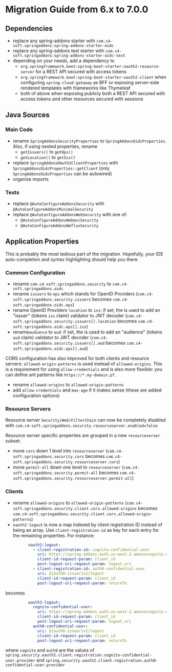 # Migration Guide from 6.x to 7.0.0

## Dependencies
- replace any spring-addons starter with `com.c4-soft.springaddons:spring-addons-starter-oidc`
- replace any spring-addons test starter with `com.c4-soft.springaddons:spring-addons-starter-oidc-test`
- depending on your needs, add a dependency to 
  * `org.springframework.boot:spring-boot-starter-oauth2-resource-server` for a REST API secured with access tokens
  * `org.springframework.boot:spring-boot-starter-oauth2-client` when configuring `spring-cloud-gateway` as BFF or exposing server-side rendered templates with frameworks like Thymeleaf
  * both of above when exposing publicly both a REST API secured with access tokens and other resources secured with sessions

## Java Sources

### Main Code
- rename `SpringAddonsSecurityProperties` to `SpringAddonsOidcProperties`. Also, if using nested properties, rename
  * `getIssuers()` to `getOps()`
  * `getLocation()` to `getIss()`
- replace `SpringAddonsOAuth2ClientProperties` with `SpringAddonsOidcProperties::getClient` (only `SpringAddonsOidcProperties` can be autowired)
- organize imports

### Tests
- replace `@AutoConfigureAddonsSecurity` with `@AutoConfigureAddonsMinimalSecurity`
- replace `@AutoConfigureAddonsWebSecurity` with one of:
  * `@AutoConfigureAddonsWebmvcSecurity`
  * `@AutoConfigureAddonsWefluxSecurity`

## Application Properties
This is probably the most tedious part of the migration. Hopefully, your IDE auto-completion and syntax highlighting should help you there.

### Common Configuration
- rename `com.c4-soft.springaddons.security` to `com.c4-soft.springaddons.oidc`
- rename `issuers` to `ops` which stands for OpenID Providers (`com.c4-soft.springaddons.security.issuers` becomes `com.c4-soft.springaddons.oidc.ops`)
- rename OpenID Providers `location` to `iss`: if set, the is used to add an "issuer" (tokens `iss` claim) validator to JWT decoder (`com.c4-soft.springaddons.security.issuers[].location` becomes `com.c4-soft.springaddons.oidc.ops[].iss`)
- rename`audience` to `aud`: if set, the is used to add an "audience" (tokens `aud` claim) validator to JWT decoder (`com.c4-soft.springaddons.security.issuers[].aud` becomes `com.c4-soft.springaddons.oidc.ops[].aud`)

CORS configuration has also improved for both clients and resource servers: `allowed-origin-patterns` is used instead of `allowed-origins`. This is a requirement for using `allow-credentials` and is also more flexible: you can define ant patterns like `https://*.my-domain.pf`.
- rename `allowed-origins` to `allowed-origin-patterns`
- add `allow-credentials` and `max-age` if it makes sense (these are added configuration options)

### Resource Servers
Resource server `Security(Web)FilterChain` can now be completely disabled with `com.c4-soft.springaddons.security.resourceserver.enabled=false`

Resource server specific properties are grouped in a new `resourceserver` subset:
- move `cors` down 1 level into `resourceserver` (`com.c4-soft.springaddons.security.cors` becomes `com.c4-soft.springaddons.security.resourceserver.cors`)
- move `permit-all` down one level to `resourceserver` (`com.c4-soft.springaddons.security.permit-all` becomes `com.c4-soft.springaddons.security.resourceserver.permit-all`)

### Clients
- rename `allowed-origins` to `allowed-origin-patterns` (`com.c4-soft.springaddons.security.client.cors.allowed-origins` becomes `com.c4-soft.springaddons.security.client.cors.allowed-origin-patterns`)
- `oauth2-logout` is now a map indexed by client registration ID instead of being an array. Use `client-registration-id` as key for each entry for the remaining properties. For instance:
```yaml
          oauth2-logout:
            - client-registration-id: cognito-confidential-user
              uri: https://spring-addons.auth.us-west-2.amazoncognito.com/logout
              client-id-request-param: client_id
              post-logout-uri-request-param: logout_uri
            - client-registration-id: auth0-confidential-user
              uri: ${auth0-issuer}v2/logout
              client-id-request-param: client_id
              post-logout-uri-request-param: returnTo
```
becomes
```yaml
          oauth2-logout:
            cognito-confidential-user:
              uri: https://spring-addons.auth.us-west-2.amazoncognito.com/logout
              client-id-request-param: client_id
              post-logout-uri-request-param: logout_uri
            auth0-confidential-user:
              uri: ${auth0-issuer}v2/logout
              client-id-request-param: client_id
              post-logout-uri-request-param: returnTo
```
where `cognito` and `auth0` are the values of `spring.security.oauth2.client.registration.cognito-confidential-user.provider` and `spring.security.oauth2.client.registration.auth0-confidential-user.provider`
